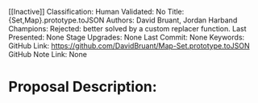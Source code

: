 [[Inactive]]
Classification:
Human Validated: No
Title: {Set,Map}.prototype.toJSON
Authors: David Bruant, Jordan Harband
Champions: Rejected: better solved by a custom replacer function.
Last Presented: None
Stage Upgrades: 
None
Last Commit: None
Keywords: 
GitHub Link: https://github.com/DavidBruant/Map-Set.prototype.toJSON
GitHub Note Link: None

# Proposal Description:
